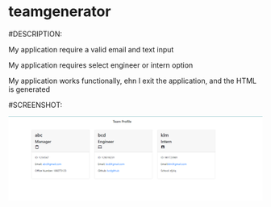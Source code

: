 # teamgenerator

#DESCRIPTION:

My application require a valid email and text input

My application requires select engineer or intern option

My application works functionally, ehn I exit the application, and the HTML is generated

#SCREENSHOT:

<img src="Capture.PNG">
